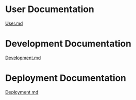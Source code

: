 # User Documentation
[User.md](User.md)

# Development Documentation
[Development.md](Development.md)

# Deployment Documentation
[Deployment.md](Deployment.md)
